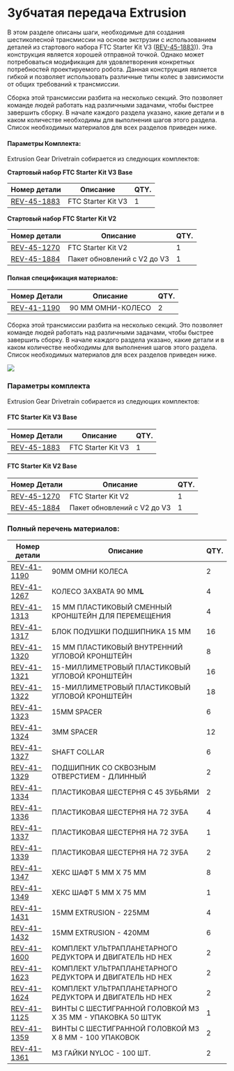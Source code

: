 # Зубчатая передача Extrusion

В этом разделе описаны шаги, необходимые для создания шестиколесной трансмиссии на основе экструзии с использованием деталей из стартового набора FTC Starter Kit V3 ([REV-45-1883](https://www.revrobotics.com/rev-45-1883/))). Эта конструкция является хорошей отправной точкой. Однако может потребоваться модификация для удовлетворения конкретных потребностей проектируемого робота. Данная конструкция является гибкой и позволяет использовать различные типы колес в зависимости от общих требований к трансмиссии.​



Сборка этой трансмиссии разбита на несколько секций. Это позволяет команде людей работать над различными задачами, чтобы быстрее завершить сборку. В начале каждого раздела указано, какие детали и в каком количестве необходимы для выполнения шагов этого раздела. Список необходимых материалов для всех разделов приведен ниже.

#### Параметры Комплекта: <a href="#parametry-komplekta" id="parametry-komplekta"></a>

Extrusion Gear Drivetrain собирается из следующих комплектов:

**Стартовый набор FTC Starter Kit V3 Base**

| Номер детали                                              | Описание           | QTY. |
| --------------------------------------------------------- | ------------------ | ---- |
| ​[REV-45-1883](https://www.revrobotics.com/rev-45-1883/)​ | FTC Starter Kit V3 | 1    |

**Стартовый набор FTC Starter Kit V2**

| Номер детали                                              | Описание                    | QTY. |
| --------------------------------------------------------- | --------------------------- | ---- |
| ​[REV-45-1270](https://www.revrobotics.com/rev-45-1270/)​ | FTC Starter Kit V2          | 1    |
| ​[REV-45-1884](https://www.revrobotics.com/rev-45-1884/)​ | Пакет обновлений с V2 до V3 | 1    |

#### Полная спецификация материалов: <a href="#polnaya-specifikaciya-materialov" id="polnaya-specifikaciya-materialov"></a>

| Номер Детали                                              | Описание          | QTY. |
| --------------------------------------------------------- | ----------------- | ---- |
| ​[REV-41-1190](https://www.revrobotics.com/rev-41-1190/)​ | 90 ММ ОМНИ-КОЛЕСО | 2    |

Сборка этой трансмиссии разбита на несколько секций. Это позволяет команде людей работать над различными задачами, чтобы быстрее завершить сборку. В начале каждого раздела указано, какие детали и в каком количестве необходимы для выполнения шагов этого раздела. Список необходимых материалов для всех разделов приведен ниже.

![](https://2589213514-files.gitbook.io/\~/files/v0/b/gitbook-legacy-files/o/assets%2F-M5yw0n8IneF5-9ybLjT%2F-MIKNsVGc\_5g6zjfCBni%2F-MILMxXwqKRVpemCKtBF%2FAGD-\_Default.svg?alt=media\&token=f299f1e0-5389-43d5-b384-bd387c7e24f4)

### Параметры комплекта

Extrusion Gear Drivetrain собирается из следующих комплектов:

#### FTC Starter Kit V3 Base

| Номер Детали                                            | Описание           | QTY. |
| ------------------------------------------------------- | ------------------ | ---- |
| [REV-45-1883](https://www.revrobotics.com/rev-45-1883/) | FTC Starter Kit V3 | 1    |

#### FTC Starter Kit V2 Base

| Номер Детали                                            | Описание                    | QTY. |
| ------------------------------------------------------- | --------------------------- | ---- |
| [REV-45-1270](https://www.revrobotics.com/rev-45-1270/) | FTC Starter Kit V2          | 1    |
| [REV-45-1884](https://www.revrobotics.com/rev-45-1884/) | Пакет обновлений с V2 до V3 | 1    |

### Полный перечень материалов:

| Номер детали                                            | Описание                                                    | QTY. |
| ------------------------------------------------------- | ----------------------------------------------------------- | ---- |
| [REV-41-1190](https://www.revrobotics.com/rev-41-1190/) | 90MM OМНИ КОЛЕСА                                            | 2    |
| [REV-41-1267](https://www.revrobotics.com/rev-41-1267/) | КОЛЕСО ЗАХВАТА 90 ММ**L**                                   | 4    |
| [REV-41-1313](https://www.revrobotics.com/rev-41-1313/) | 15 ММ ПЛАСТИКОВЫЙ СМЕННЫЙ КРОНШТЕЙН ДЛЯ ПЕРЕМЕЩЕНИЯ         | 4    |
| [REV-41-1317](https://www.revrobotics.com/rev-41-1317/) | БЛОК ПОДУШКИ ПОДШИПНИКА 15 ММ                               | 16   |
| [REV-41-1320](https://www.revrobotics.com/rev-41-1320/) | 15 ММ ПЛАСТИКОВЫЙ ВНУТРЕННИЙ УГЛОВОЙ КРОНШТЕЙН              | 8    |
| [REV-41-1321](https://www.revrobotics.com/rev-41-1321/) | 15-МИЛЛИМЕТРОВЫЙ ПЛАСТИКОВЫЙ УГЛОВОЙ КРОНШТЕЙН              | 16   |
| [REV-41-1322](https://www.revrobotics.com/rev-41-1322/) | 15-МИЛЛИМЕТРОВЫЙ ПЛАСТИКОВЫЙ УГЛОВОЙ КРОНШТЕЙН              | 18   |
| [REV-41-1323](https://www.revrobotics.com/rev-41-1323/) | 15MM SPACER                                                 | 6    |
| [REV-41-1324](https://www.revrobotics.com/rev-41-1324/) | 3MM SPACER                                                  | 12   |
| [REV-41-1327](https://www.revrobotics.com/rev-41-1327/) | SHAFT COLLAR                                                | 6    |
| [REV-41-1329](https://www.revrobotics.com/rev-41-1329/) | ПОДШИПНИК СО СКВОЗНЫМ ОТВЕРСТИЕМ - ДЛИННЫЙ                  | 2    |
| [REV-41-1334](https://www.revrobotics.com/rev-41-1334/) | ПЛАСТИКОВАЯ ШЕСТЕРНЯ С 45 ЗУБЬЯМИ                           | 2    |
| [REV-41-1336](https://www.revrobotics.com/rev-41-1336/) | ПЛАСТИКОВАЯ ШЕСТЕРНЯ НА 72 ЗУБА                             | 4    |
| [REV-41-1337](https://www.revrobotics.com/rev-41-1337/) | ПЛАСТИКОВАЯ ШЕСТЕРНЯ НА 72 ЗУБА                             | 1    |
| [REV-41-1339](https://www.revrobotics.com/rev-41-1339/) | ПЛАСТИКОВАЯ ШЕСТЕРНЯ НА 72 ЗУБА                             | 2    |
| [REV-41-1347](https://www.revrobotics.com/rev-41-1347/) | ХЕКС ШАФТ 5 ММ X 75 ММ                                      | 8    |
| [REV-41-1349](https://www.revrobotics.com/rev-41-1349/) | ХЕКС ШАФТ 5 ММ X 75 ММ                                      | 1    |
| [REV-41-1431](https://www.revrobotics.com/rev-41-1431/) | 15MM EXTRUSION - 225MM                                      | 4    |
| [REV-41-1432](https://www.revrobotics.com/rev-41-1432/) | 15MM EXTRUSION - 420MM                                      | 6    |
| [REV-41-1600](https://www.revrobotics.com/rev-41-1600/) | КОМПЛЕКТ УЛЬТРАПЛАНЕТАРНОГО РЕДУКТОРА И ДВИГАТЕЛЬ HD HEX    | 2    |
| [REV-41-1623](https://www.revrobotics.com/rev-41-1623/) | КОМПЛЕКТ УЛЬТРАПЛАНЕТАРНОГО РЕДУКТОРА И ДВИГАТЕЛЬ HD HEX    | 2    |
| [REV-41-1624](https://www.revrobotics.com/rev-41-1624/) | КОМПЛЕКТ УЛЬТРАПЛАНЕТАРНОГО РЕДУКТОРА И ДВИГАТЕЛЬ HD HEX    | 2    |
| [REV-41-1125](https://www.revrobotics.com/rev-41-1125/) | ВИНТЫ С ШЕСТИГРАННОЙ ГОЛОВКОЙ M3 X 35 ММ - УПАКОВКА 50 ШТУК | 1    |
| [REV-41-1359](https://www.revrobotics.com/rev-41-1359/) | ВИНТЫ С ШЕСТИГРАННОЙ ГОЛОВКОЙ M3 X 8 ММ - 100 УПАКОВОК      | 2    |
| [REV-41-1361](https://www.revrobotics.com/rev-41-1361/) | M3 ГАЙКИ NYLOC - 100 ШТ.                                    | 2    |

